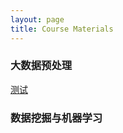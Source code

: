 ```yaml
---
layout: page
title: Course Materials
---
```


### 大数据预处理
[测试](https://jstrieb.github.io/link-lock/#eyJ2IjoiMC4wLjEiLCJlIjoiQitJNG10SnBFK0hkRFBRWlJHakdvQkxuVDVhVDQxaEo4VFkvRHRUajZRcURUeUxkaGxQMTRsNEdnK2RHcSt2c2VEckdCRzVpTG93NUc5OGJmTGZkaTNHRUN3T0p3R1VkM2VaVjhPc3dLRjBtcE95LzRiQ1hqVGY2OXZ2SCIsInMiOiJGcE9Fc2dhbjNMM3FzQlFEUTcxZWdBPT0iLCJpIjoiWGFuSXZBSE5panFrNm9lZiJ9)

### 数据挖掘与机器学习
